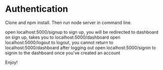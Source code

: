 # Authentication

Clone and npm install. Then run node server in command line.

open localhost:5000/signup to sign up, you will be redirected to dashboard on sign up, takes you to localhost:5000/dashboard
open localhost:5000/logout to logout, you cannot return to localhost:5000/dashboard after logging out
open localhost:5000/signin to signin to the dashboard once you've created an account

Enjoy!
